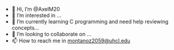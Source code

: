 - 👋 Hi, I’m @AxelM20
- 👀 I’m interested in ...
- 🌱 I’m currently learning C programming and need help reviewing concepts...
- 💞️ I’m looking to collaborate on ...
- 📫 How to reach me in montanoz2059@uhcl.edu

<!---
AxelM20/AxelM20 is a ✨ special ✨ repository because its `README.md` (this file) appears on your GitHub profile.
You can click the Preview link to take a look at your changes.
--->
